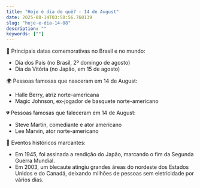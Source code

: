 ```yaml
---
title: "Hoje é dia de quê? - 14 de August"
date: 2025-08-14T03:50:56.760139
slug: "hoje-e-dia-14-08"
description: ""
keywords: [""]
---
```


🎉 Principais datas comemorativas no Brasil e no mundo:

- Dia dos Pais (no Brasil, 2º domingo de agosto)
- Dia da Vitória (no Japão, em 15 de agosto)

🌍 Pessoas famosas que nasceram em 14 de August:

- Halle Berry, atriz norte-americana
- Magic Johnson, ex-jogador de basquete norte-americano

💔 Pessoas famosas que faleceram em 14 de August:

- Steve Martin, comediante e ator americano
- Lee Marvin, ator norte-americano

📅 Eventos históricos marcantes:

- Em 1945, foi assinada a rendição do Japão, marcando o fim da Segunda Guerra Mundial.
- Em 2003, um blecaute atingiu grandes áreas do nordeste dos Estados Unidos e do Canadá, deixando milhões de pessoas sem eletricidade por vários dias.